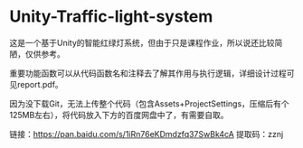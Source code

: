 # Unity-Traffic-light-system
这是一个基于Unity的智能红绿灯系统，但由于只是课程作业，所以说还比较简陋，仅供参考。

重要功能函数可以从代码函数名和注释去了解其作用与执行逻辑，详细设计过程可见report.pdf。

因为没下载Git，无法上传整个代码（包含Assets+ProjectSettings，压缩后有个125MB左右），将代码放入下方的百度网盘中了，有需要自取。

链接：https://pan.baidu.com/s/1iRn76eKDmdzfq37SwBk4cA 
提取码：zznj 
